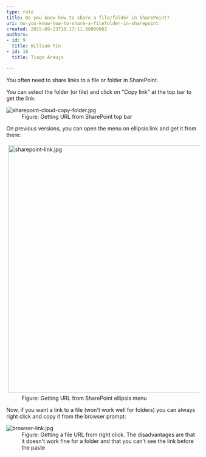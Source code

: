 ```yaml
---
type: rule
title: Do you know how to share a file/folder in SharePoint?
uri: do-you-know-how-to-share-a-filefolder-in-sharepoint
created: 2015-09-23T18:17:11.0000000Z
authors:
- id: 9
  title: William Yin
- id: 16
  title: Tiago Araujo

---
```




<span class='intro'> You often need to share&#160;links&#160;to a file or folder in SharePoint. ​<br> </span>

<p>You can select the folder (or file) and click on &quot;Copy link&quot; at the top bar to get the link&#58;<br></p><dl class="image"><dt><img src="/PublishingImages/sharepoint-cloud-copy-folder.jpg" alt="sharepoint-cloud-copy-folder.jpg" /></dt><dd>Figure&#58; Getting URL&#160;from SharePoint top bar <br></dd></dl><p>On previous versions, you can open the menu on ellipsis link and get it from there&#58;</p><dl class="image"><dt> <img src="/PublishingImages/sharepoint-link.jpg" alt="sharepoint-link.jpg" style="width&#58;650px;margin&#58;5px;" /> </dt><dd>Figure&#58; Getting URL&#160;from SharePoint ellipsis menu</dd></dl><p>Now, if you want a link to a file (won't work well for folders)&#160;you can always right click and copy it from the browser prompt&#58;</p><dl class="image"><dt> <img src="/PublishingImages/browser-link.jpg" alt="browser-link.jpg" /> </dt><dd>Figure&#58; Getting a file&#160;URL from right click. The&#160;disadvantages&#160;are that it doesn't work fine for a folder and&#160;that you can't see the link before the paste </dd></dl>


